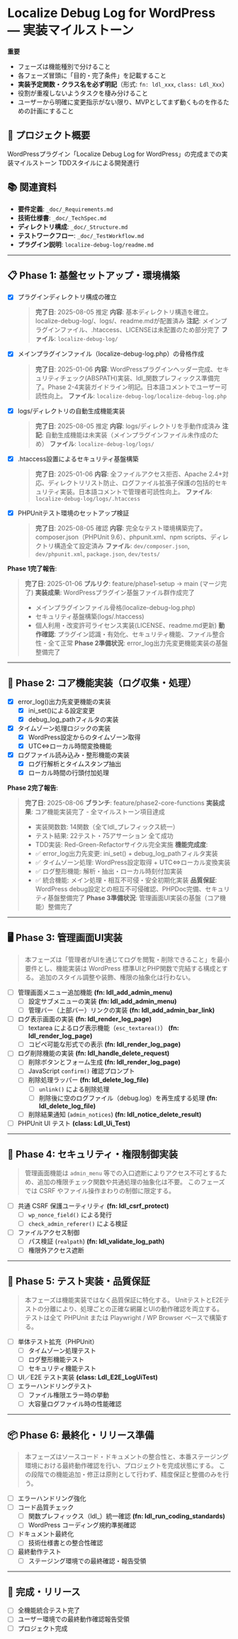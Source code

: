 # Localize Debug Log for WordPress — 実装マイルストーン

**重要**
- フェーズは機能種別で分けること
- 各フェーズ冒頭に「目的・完了条件」を記載すること
- **実装予定関数・クラス名を必ず明記**（形式: `fn: ldl_xxx`, `class: Ldl_Xxx`）
- 役割が重複しないようタスクを棲み分けること
- ユーザーから明確に変更指示がない限り、MVPとしてまず動くものを作るための計画にすること

## 🎯 プロジェクト概要
WordPressプラグイン「Localize Debug Log for WordPress」の完成までの実装マイルストーン
TDDスタイルによる開発進行

## 📚 関連資料
- **要件定義**: `_doc/_Requirements.md`
- **技術仕様書**: `_doc/_TechSpec.md`
- **ディレクトリ構成**: `_doc/_Structure.md`
- **テストワークフロー**: `_doc/_TestWorkflow.md`
- **プラグイン説明**: `localize-debug-log/readme.md`

---

## 📋 Phase 1: 基盤セットアップ・環境構築
- [x] プラグインディレクトリ構成の確立
  > **完了日**: 2025-08-05 推定
  > **内容**: 基本ディレクトリ構造を確立。localize-debug-log/、logs/、readme.mdが配置済み
  > **注記**: メインプラグインファイル、.htaccess、LICENSEは未配置のため部分完了
  > **ファイル**: `localize-debug-log/`
- [x] メインプラグインファイル（localize-debug-log.php）の骨格作成
  > **完了日**: 2025-01-06
  > **内容**: WordPressプラグインヘッダー完成、セキュリティチェック(ABSPATH)実装、ldl_関数プレフィックス準備完了。Phase 2-4実装ガイドライン明記。日本語コメントでユーザー可読性向上。
  > **ファイル**: `localize-debug-log/localize-debug-log.php`
- [x] logs/ディレクトリの自動生成機能実装
  > **完了日**: 2025-08-05 推定
  > **内容**: logs/ディレクトリを手動作成済み
  > **注記**: 自動生成機能は未実装（メインプラグインファイル未作成のため）
  > **ファイル**: `localize-debug-log/logs/`
- [x] .htaccess設置によるセキュリティ基盤構築
  > **完了日**: 2025-01-06
  > **内容**: 全ファイルアクセス拒否、Apache 2.4+対応、ディレクトリリスト防止、ログファイル拡張子保護の包括的セキュリティ実装。日本語コメントで管理者可読性向上。
  > **ファイル**: `localize-debug-log/logs/.htaccess`
- [x] PHPUnitテスト環境のセットアップ検証
  > **完了日**: 2025-08-05 確認
  > **内容**: 完全なテスト環境構築完了。composer.json（PHPUnit 9.6）、phpunit.xml、npm scripts、ディレクトリ構造全て設定済み
  > **ファイル**: `dev/composer.json`, `dev/phpunit.xml`, `package.json`, `dev/tests/`

**Phase 1完了報告**:
> **完了日**: 2025-01-06
> **プルリク**: feature/phase1-setup → main (マージ完了)
> **実装成果**: WordPressプラグイン基盤ファイル群作成完了
> - メインプラグインファイル骨格(localize-debug-log.php)
> - セキュリティ基盤構築(logs/.htaccess)
> - 個人利用・改変許可ライセンス実装(LICENSE、readme.md更新)
> **動作確認**: プラグイン認識・有効化、セキュリティ機能、ファイル整合性 - 全て正常
> **Phase 2準備状況**: error_log出力先変更機能実装の基盤整備完了

---

## 🔧 Phase 2: コア機能実装（ログ収集・処理）
- [x] error_log()出力先変更機能の実装
  - [x] ini_set()による設定変更
  - [x] debug_log_pathフィルタの実装
- [x] タイムゾーン処理ロジックの実装
  - [x] WordPress設定からのタイムゾーン取得
  - [x] UTC⇔ローカル時間変換機能
- [x] ログファイル読み込み・整形機能の実装
  - [x] ログ行解析とタイムスタンプ抽出
  - [x] ローカル時間の行頭付加処理

**Phase 2完了報告**:
> **完了日**: 2025-08-06
> **ブランチ**: feature/phase2-core-functions
> **実装成果**: コア機能実装完了 - 全マイルストーン項目達成
> - 実装関数数: 14関数（全てldl_プレフィックス統一）
> - テスト結果: 22テスト・75アサーション 全て成功
> - TDD実装: Red-Green-Refactorサイクル完全実施
> **機能完成度**:
> - ✅ error_log出力先変更: ini_set() + debug_log_pathフィルタ実装
> - ✅ タイムゾーン処理: WordPress設定取得 + UTC⇔ローカル変換実装
> - ✅ ログ整形機能: 解析・抽出・ローカル時刻付加実装
> - ✅ 統合機能: メイン処理・相互不可侵・安全初期化実装
> **品質保証**: WordPress debug設定との相互不可侵確認、PHPDoc完備、セキュリティ基盤整備完了
> **Phase 3準備状況**: 管理画面UI実装の基盤（コア機能）整備完了

---

## 🖥️ Phase 3: 管理画面UI実装
> 本フェーズは「管理者がUIを通じてログを閲覧・削除できること」を最小要件とし、機能実装は WordPress 標準UIとPHP関数で完結する構成とする。
> 追加のスタイル調整や装飾、権限の抽象化は行わない。
- [ ] 管理画面メニュー追加機能 **(fn: ldl_add_admin_menu)**
  - [ ] 設定サブメニューの実装 **(fn: ldl_add_admin_menu)**
  - [ ] 管理バー（上部バー）リンクの実装 **(fn: ldl_add_admin_bar_link)**
- [ ] ログ表示画面の実装 **(fn: ldl_render_log_page)**
  - [ ] textarea によるログ表示機能（`esc_textarea()`） **(fn: ldl_render_log_page)**
  - [ ] コピペ可能な形式での表示 **(fn: ldl_render_log_page)**
- [ ] ログ削除機能の実装 **(fn: ldl_handle_delete_request)**
  - [ ] 削除ボタンとフォーム生成 **(fn: ldl_render_log_page)**
  - [ ] JavaScript `confirm()` 確認プロンプト
  - [ ] 削除処理ラッパー **(fn: ldl_delete_log_file)**
    - [ ] `unlink()` による削除処理
    - [ ] 削除後に空のログファイル（debug.log）を再生成する処理 **(fn: ldl_delete_log_file)**
  - [ ] 削除結果通知 (`admin_notices`) **(fn: ldl_notice_delete_result)**
- [ ] PHPUnit UI テスト **(class: Ldl_Ui_Test)**

---

## 🔐 Phase 4: セキュリティ・権限制御実装
> 管理画面機能は `admin_menu` 等での入口遮断によりアクセス不可とするため、追加の権限チェック関数や共通処理の抽象化は不要。
> このフェーズでは CSRF やファイル操作まわりの制御に限定する。
- [ ] 共通 CSRF 保護ユーティリティ **(fn: ldl_csrf_protect)**
  - [ ] `wp_nonce_field()` による発行
  - [ ] `check_admin_referer()` による検証
- [ ] ファイルアクセス制御
  - [ ] パス検証 (`realpath`) **(fn: ldl_validate_log_path)**
  - [ ] 権限外アクセス遮断

---

## 🧪 Phase 5: テスト実装・品質保証
> 本フェーズは機能実装ではなく品質保証に特化する。
> UnitテストとE2Eテストの分離により、処理ごとの正確な網羅とUIの動作確認を両立する。
> テストは全て PHPUnit または Playwright / WP Browser ベースで構築する。
- [ ] 単体テスト拡充（PHPUnit）
  - [ ] タイムゾーン処理テスト
  - [ ] ログ整形機能テスト
  - [ ] セキュリティ機能テスト
- [ ] UI／E2E テスト実装 **(class: Ldl_E2E_LogUiTest)**
- [ ] エラーハンドリングテスト
  - [ ] ファイル権限エラー時の挙動
  - [ ] 大容量ログファイル時の性能確認

---

## 📦 Phase 6: 最終化・リリース準備
> 本フェーズはソースコード・ドキュメントの整合性と、本番ステージング環境における最終動作確認を行い、プロジェクトを完成状態にする。
> この段階での機能追加・修正は原則として行わず、精度保証と整備のみを行う。
- [ ] エラーハンドリング強化
- [ ] コード品質チェック
  - [ ] 関数プレフィックス（ldl_）統一確認 **(fn: ldl_run_coding_standards)**
  - [ ] WordPress コーディング規約準拠確認
- [ ] ドキュメント最終化
  - [ ] 技術仕様書との整合性確認
- [ ] 最終動作テスト
  - [ ] ステージング環境での最終確認・報告受領

---

## 🎉 完成・リリース
- [ ] 全機能統合テスト完了
- [ ] ユーザー環境での最終動作確認報告受領
- [ ] プロジェクト完成
